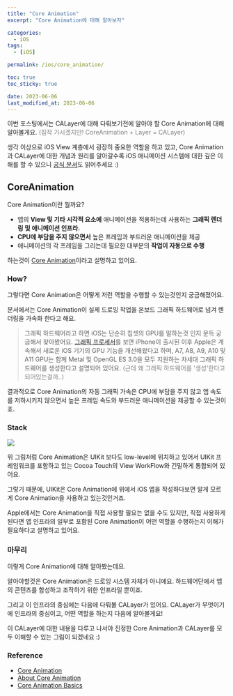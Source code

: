 ```yaml
---
title: "Core Animation"
excerpt: "Core Animation에 대해 알아보자"

categories:
  - iOS
tags:
  - [iOS]

permalink: /ios/core_animation/

toc: true
toc_sticky: true

date: 2023-06-06
last_modified_at: 2023-06-06
---
```


이번 포스팅에서는 CALayer에 대해 다뤄보기전에 알아야 할 Core Animation에 대해 알아볼게요. <span style="color: #808080">(짐작 가시겠지만! CoreAnimation + Layer = CALayer)</span>

생각 이상으로 iOS View 계층에서 굉장히 중요한 역할을 하고 있고,
Core Animation과 CALayer에 대한 개념과 원리를 알아갈수록 iOS 애니메이션 시스템에 대한 깊은 이해를 할 수 있으니 [공식 문서](https://developer.apple.com/library/archive/documentation/Cocoa/Conceptual/CoreAnimation_guide/CoreAnimationBasics/NaN)도 읽어주세요 :)

## CoreAnimation

Core Animation이란 뭘까요?

- 앱의 **View 및 기타 시각적 요소에** 애니메이션을 적용하는데 사용하는 **그래픽 렌더링 및 애니메이션 인프라.**
- **CPU에 부담을 주지 않으면서** 높은 프레임과 부드러운 애니메이션을 제공
- 애니메이션의 각 프레임을 그리는데 필요한 대부분의 **작업이 자동으로 수행**

하는것이 [Core Animation](https://developer.apple.com/documentation/quartzcore)이라고 설명하고 있어요.


### How?

그렇다면 Core Animation은 어떻게 저런 역할을 수행할 수 있는것인지 궁금해졌어요.

문서에서는 Core Animation이 실제 드로잉 작업을 온보드 그래픽 하드웨어로 넘겨 렌더링을 가속화 한다고 해요.

> 그래픽 하드웨어라고 하면 iOS는 단순히 칩셋의 GPU를 말하는것 인지 문득 궁금해서 찾아봤어요.
[그래픽 프로세서](https://developer.apple.com/library/archive/documentation/DeviceInformation/Reference/iOSDeviceCompatibility/HardwareGPUInformation/HardwareGPUInformation.html#//apple_ref/doc/uid/TP40013599-CH106-SW1)를 보면 iPhone이 출시된 이후 Apple은 계속해서 새로운 iOS 기기의 GPU 기능을 개선해왔다고 하며,
A7, A8, A9, A10 및 A11 GPU는 함께 Metal 및 OpenGL ES 3.0을 모두 지원하는 차세대 그래픽 하드웨어를 생성한다고 설명되어 있어요. <span style="color: #808080">(근데 왜 그래픽 하드웨어를 '생성'한다고 되어있는걸까..)</span>


결과적으로 Core Animation의 자동 그래픽 가속은 CPU에 부담을 주지 않고 앱 속도를 저하시키지 않으면서 높은 프레임 속도와 부드러운 애니메이션을 제공할 수 있는것이죠. 

### Stack

![](https://velog.velcdn.com/images/textobey/post/5cc8eb99-1678-4bc8-af42-d87f9a1c78b5/image.png)

위 그림처럼 Core Animation은 UIKit 보다도 low-level에 위치하고 있어서
UIKit 프레임워크를 포함하고 있는 Cocoa Touch의 View WorkFlow와 긴밀하게 통합되어 있어요.

그렇기 때문에, UIKit은 Core Animation에 위에서 iOS 앱을 작성하다보면 알게 모르게 Core Animation을 사용하고 있는것인거죠.

Apple에서는 Core Animation을 직접 사용할 필요는 없을 수도 있지만, 직접 사용하게 된다면 앱 인프라의 일부로 포함된 Core Animation이 어떤 역할을 수행하는지 이해가 필요하다고 설명하고 있어요.

### 마무리

이렇게 Core Animation에 대해 알아봤는데요.

알아야할것은 Core Animation은 드로잉 시스템 자체가 아니에요. 하드웨어단에서 앱의 콘텐츠를 합성하고 조작하기 위한 인프라일 뿐이죠.

그리고 이 인프라의 중심에는 다음에 다뤄볼 CALayer가 있어요.
CALayer가 무엇이기에 인프라의 중심이고, 어떤 역할을 하는지 다음에 알아볼게요!

이 CALayer에 대한 내용을 다루고 나서야 진정한 Core Animation과 CALayer를 모두 이해할 수 있는 그림이 되겠네요 :)

### Reference

- [Core Animation](https://developer.apple.com/documentation/quartzcore)
- [About Core Animation](https://developer.apple.com/library/archive/documentation/Cocoa/Conceptual/CoreAnimation_guide/Introduction/Introduction.html#//apple_ref/doc/uid/TP40004514)
- [Core Animation Basics](https://developer.apple.com/library/archive/documentation/Cocoa/Conceptual/CoreAnimation_guide/CoreAnimationBasics/CoreAnimationBasics.html#//apple_ref/doc/uid/TP40004514-CH2-SW3)
